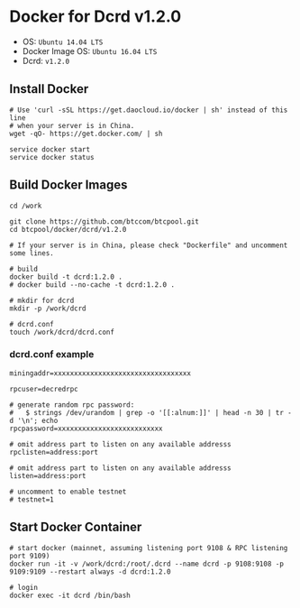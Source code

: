 Docker for Dcrd v1.2.0
============================

* OS: `Ubuntu 14.04 LTS`
* Docker Image OS: `Ubuntu 16.04 LTS`
* Dcrd: `v1.2.0`

## Install Docker

```
# Use 'curl -sSL https://get.daocloud.io/docker | sh' instead of this line
# when your server is in China.
wget -qO- https://get.docker.com/ | sh

service docker start
service docker status
```

## Build Docker Images

```
cd /work

git clone https://github.com/btccom/btcpool.git
cd btcpool/docker/dcrd/v1.2.0

# If your server is in China, please check "Dockerfile" and uncomment some lines.

# build
docker build -t dcrd:1.2.0 .
# docker build --no-cache -t dcrd:1.2.0 .

# mkdir for dcrd
mkdir -p /work/dcrd

# dcrd.conf
touch /work/dcrd/dcrd.conf
```

### dcrd.conf example

```
miningaddr=xxxxxxxxxxxxxxxxxxxxxxxxxxxxxxxxxx

rpcuser=decredrpc

# generate random rpc password:
#   $ strings /dev/urandom | grep -o '[[:alnum:]]' | head -n 30 | tr -d '\n'; echo
rpcpassword=xxxxxxxxxxxxxxxxxxxxxxxxxx

# omit address part to listen on any available addresss
rpclisten=address:port

# omit address part to listen on any available addresss
listen=address:port

# uncomment to enable testnet
# testnet=1
```

## Start Docker Container

```
# start docker (mainnet, assuming listening port 9108 & RPC listening port 9109)
docker run -it -v /work/dcrd:/root/.dcrd --name dcrd -p 9108:9108 -p 9109:9109 --restart always -d dcrd:1.2.0

# login
docker exec -it dcrd /bin/bash
```
